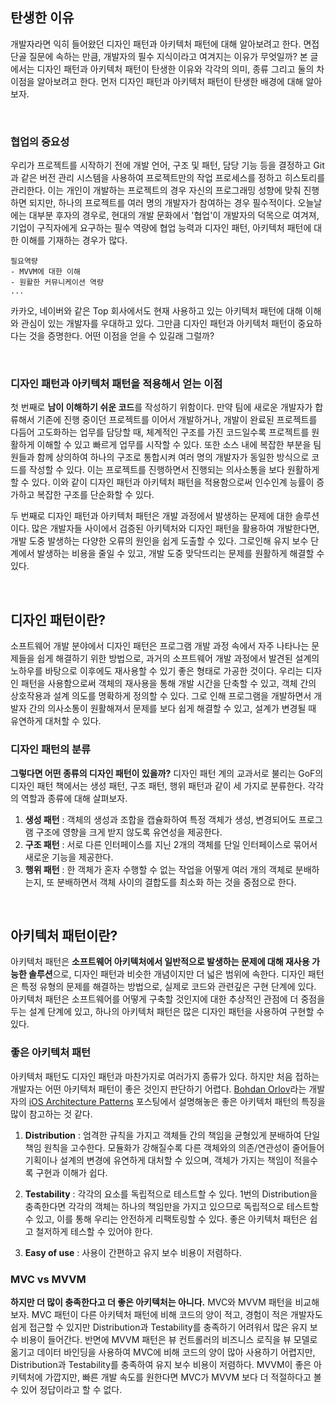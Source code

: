 ## 탄생한 이유

개발자라면 익히 들어왔던 디자인 패턴과 아키텍처 패턴에 대해 알아보려고 한다. 면접 단골 질문에 속하는 만큼, 개발자의 필수 지식이라고 여겨지는 이유가 무엇일까? 본 글에서는 디자인 패턴과 아키텍처 패턴이 탄생한 이유와 각각의 의미, 종류 그리고 둘의 차이점을 알아보려고 한다. 먼저 디자인 패턴과 아키텍처 패턴이 탄생한 배경에 대해 알아보자.

&nbsp;
### 협업의 중요성

우리가 프로젝트를 시작하기 전에 개발 언어, 구조 및 패턴, 담당 기능 등을 결정하고 Git과 같은 버전 관리 시스템을 사용하여 프로젝트만의 작업 프로세스를 정하고 히스토리를 관리한다. 이는 개인이 개발하는 프로젝트의 경우 자신의 프로그래밍 성향에 맞춰 진행하면 되지만, 하나의 프로젝트를 여러 명의 개발자가 참여하는 경우 필수적이다. 오늘날에는 대부분 후자의 경우로, 현대의 개발 문화에서 '협업'이 개발자의 덕목으로 여겨져, 기업이 구직자에게 요구하는 필수 역량에 협업 능력과 디자인 패턴, 아키텍처 패턴에 대한 이해를 기재하는 경우가 많다.

```
필요역량
- MVVM에 대한 이해
- 원활한 커뮤니케이션 역량
...
```

카카오, 네이버와 같은 Top 회사에서도 현재 사용하고 있는 아키텍처 패턴에 대해 이해와 관심이 있는 개발자를 우대하고 있다. 그만큼 디자인 패턴과 아키텍처 패턴이 중요하다는 것을 증명한다. 어떤 이점을 얻을 수 있길래 그럴까?


&nbsp;
### 디자인 패턴과 아키텍처 패턴을 적용해서 얻는 이점

첫 번째로 **남이 이해하기 쉬운 코드**를 작성하기 위함이다. 만약 팀에 새로운 개발자가 합류해서 기존에 진행 중이던 프로젝트를 이어서 개발하거나, 개발이 완료된 프로젝트를 다듬어 고도화하는 업무를 담당할 때, 체계적인 구조를 가진 코드일수록 프로젝트를 원활하게 이해할 수 있고 빠르게 업무를 시작할 수 있다. 또한 소스 내에 복잡한 부분을 팀원들과 함께 상의하여 하나의 구조로 통합시켜 여러 명의 개발자가 동일한 방식으로 코드를 작성할 수 있다. 이는 프로젝트를 진행하면서 진행되는 의사소통을 보다 원활하게 할 수 있다. 이와 같이 디자인 패턴과 아키텍처 패턴을 적용함으로써 인수인계 능률이 증가하고 복잡한 구조를 단순화할 수 있다.

두 번째로 디자인 패턴과 아키텍처 패턴은 개발 과정에서 발생하는 문제에 대한 솔루션이다. 많은 개발자들 사이에서 검증된 아키텍처와 디자인 패턴을 활용하여 개발한다면, 개발 도중 발생하는 다양한 오류의 원인을 쉽게 도출할 수 있다. 그로인해 유지 보수 단계에서 발생하는 비용을 줄일 수 있고, 개발 도중 맞닥뜨리는 문제를 원활하게 해결할 수 있다.

&nbsp;
## 디자인 패턴이란?

소프트웨어 개발 분야에서 디자인 패턴은 프로그램 개발 과정 속에서 자주 나타나는 문제들을 쉽게 해결하기 위한 방법으로, 과거의 소프트웨어 개발 과정에서 발견된 설계의 노하우를 바탕으로 이후에도 재사용할 수 있기 좋은 형태로 가공한 것이다. 우리는 디자인 패턴을 사용함으로써 객체의 재사용을 통해 개발 시간을 단축할 수 있고, 객체 간의 상호작용과 설계 의도를 명확하게 정의할 수 있다. 그로 인해 프로그램을 개발하면서 개발자 간의 의사소통이 원활해져서 문제를 보다 쉽게 해결할 수 있고, 설계가 변경될 때 유연하게 대처할 수 있다. 

### 디자인 패턴의 분류

**그렇다면 어떤 종류의 디자인 패턴이 있을까?** 디자인 패턴 계의 교과서로 불리는 GoF의 디자인 패턴 책에서는 생성 패턴, 구조 패턴, 행위 패턴과 같이 세 가지로 분류한다. 각각의 역할과 종류에 대해 살펴보자.

1. **생성 패턴** : 객체의 생성과 조합을 캡슐화하여 특정 객체가 생성, 변경되어도 프로그램 구조에 영향을 크게 받지 않도록 유연성을 제공한다.
2. **구조 패턴** : 서로 다른 인터페이스를 지닌 2개의 객체를 단일 인터페이스로 묶어서 새로운 기능을 제공한다.
3. **행위 패턴** : 한 객체가 혼자 수행할 수 없는 작업을 어떻게 여러 개의 객체로 분배하는지, 또 분배하면서 객체 사이의 결합도를 최소화 하는 것을 중점으로 한다.

&nbsp;
## 아키텍처 패턴이란?

아키텍처 패턴은 **소프트웨어 아키텍처에서 일반적으로 발생하는 문제에 대해 재사용 가능한 솔루션**으로, 디자인 패턴과 비슷한 개념이지만 더 넓은 범위에 속한다. 디자인 패턴은 특정 유형의 문제를 해결하는 방법으로, 실제로 코드와 관련깊은 구현 단계에 있다. 아키텍처 패턴은 소프트웨어를 어떻게 구축할 것인지에 대한 추상적인 관점에 더 중점을 두는 설계 단계에 있고, 하나의 아키텍처 패턴은 많은 디자인 패턴을 사용하여 구현할 수 있다. 

### 좋은 아키텍처 패턴

아키텍처 패턴도 디자인 패턴과 마찬가지로 여러가지 종류가 있다. 하지만 처음 접하는 개발자는 어떤 아키텍처 패턴이 좋은 것인지 판단하기 어렵다. [Bohdan Orlov](https://github.com/BohdanOrlov)라는 개발자의 [iOS Architecture Patterns](https://medium.com/ios-os-x-development/ios-architecture-patterns-ecba4c38de52) 포스팅에서 설명해놓은 좋은 아키텍처 패턴의 특징을 많이 참고하는 것 같다.

1. **Distribution** : 엄격한 규칙을 가지고 객체들 간의 책임을 균형있게 분배하여 단일 책임 원칙을 고수한다. 모듈화가 강해질수록 다른 객체와의 의존/연관성이 줄어들어 기획이나 설계의 변경에 유연하게 대처할 수 있으며, 객체가 가지는 책임이 적을수록 구현과 이해가 쉽다.

2. **Testability** : 각각의 요소를 독립적으로 테스트할 수 있다. 1번의 Distribution을 충족한다면 각각의 객체는 하나의 책임만을 가지고 있으므로 독립적으로 테스트할 수 있고, 이를 통해 우리는 안전하게 리팩토링할 수 있다. 좋은 아키텍처 패턴은 쉽고 철저하게 테스할 수 있어야 한다.

3. **Easy of use** : 사용이 간편하고 유지 보수 비용이 저렴하다.

### MVC vs MVVM

**하지만 더 많이 충족한다고 더 좋은 아키텍처는 아니다.** MVC와 MVVM 패턴을 비교해보자. MVC 패턴이 다른 아키텍처 패턴에 비해 코드의 양이 적고, 경험이 적은 개발자도 쉽게 접근할 수 있지만 Distribution과 Testability를 충족하기 어려워서 많은 유지 보수 비용이 들어간다. 반면에 MVVM 패턴은 뷰 컨트롤러의 비즈니스 로직을 뷰 모델로 옮기고 데이터 바인딩을 사용하여 MVC에 비해 코드의 양이 많아 사용하기 어렵지만, Distribution과 Testability를 충족하여 유지 보수 비용이 저렴하다. MVVM이 좋은 아키텍처에 가깝지만, 빠른 개발 속도를 원한다면 MVC가 MVVM 보다 더 적절하다고 볼 수 있어 정답이라고 할 수 없다.
